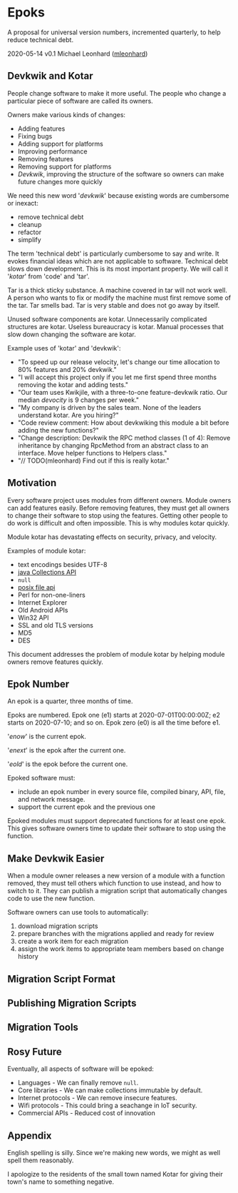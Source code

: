 # Epoks

A proposal for universal version numbers, incremented quarterly, to help reduce technical debt.

2020-05-14 v0.1 Michael Leonhard ([mleonhard](https://github.com/mleonhard))


## Devkwik and Kotar

People change software to make it more useful.  The people who change a particular piece of software are called its owners.

Owners make various kinds of changes:
- Adding features
- Fixing bugs
- Adding support for platforms
- Improving performance
- Removing features
- Removing support for platforms
- *Devkwik*, improving the structure of the software so owners can make future changes more quickly

We need this new word '*devkwik*' because existing words are cumbersome or inexact:
- remove technical debt
- cleanup
- refactor
- simplify

The term 'technical debt' is particularly cumbersome to say and write.  It evokes financial ideas which are not applicable to software.  Technical debt slows down development.  This is its most important property.  We will call it '*kotar*' from 'code' and 'tar'.

Tar is a thick sticky substance.  A machine covered in tar will not work well.  A person who wants to fix or modify the machine must first remove some of the tar.  Tar smells bad.  Tar is very stable and does not go away by itself.

Unused software components are kotar.  Unnecessarily complicated structures are kotar.  Useless bureaucracy is kotar.  Manual processes that slow down changing the software are kotar.

Example uses of 'kotar' and 'devkwik':
- "To speed up our release velocity, let's change our time allocation to 80% features and 20% devkwik."
- "I will accept this project only if you let me first spend three months removing the kotar and adding tests."
- "Our team uses Kwikjile, with a three-to-one feature-devkwik ratio.  Our median *devocity* is 9 changes per week."
- "My company is driven by the sales team.  None of the leaders understand kotar.  Are you hiring?"
- "Code review comment: How about devkwiking this module a bit before adding the new functions?"
- "Change description: Devkwik the RPC method classes (1 of 4): Remove inheritance by changing RpcMethod from an abstract class to an interface.  Move helper functions to Helpers class."
- "// TODO(mleonhard) Find out if this is really kotar."


## Motivation

Every software project uses modules from different owners.  Module owners can add features easily.  Before removing features, they must get all owners to change their software to stop using the features.  Getting other people to do work is difficult and often impossible.  This is why modules kotar quickly.

Module kotar has devastating effects on security, privacy, and velocity.

Examples of module kotar:
- text encodings besides UTF-8
- [java Collections API](https://docs.oracle.com/en/java/javase/14/docs/api/java.base/java/util/Collections.html)
- `null`
- [posix file api](https://danluu.com/deconstruct-files/)
- Perl for non-one-liners
- Internet Explorer
- Old Android APIs
- Win32 API
- SSL and old TLS versions
- MD5
- DES

This document addresses the problem of module kotar by helping module owners remove features quickly.


## Epok Number

An epok is a quarter, three months of time.

Epoks are numbered.  Epok one (e1) starts at 2020-07-01T00:00:00Z; e2 starts on 2020-07-10; and so on.  Epok zero (e0) is all the time before e1.

'*enow*' is the current epok.

'*enext*' is the epok after the current one.

'*eold*' is the epok before the current one.

Epoked software must:
- include an epok number in every source file, compiled binary, API, file, and network message.
- support the current epok and the previous one

Epoked modules must support deprecated functions for at least one epok.  This gives software owners time to update their software to stop using the function.


## Make Devkwik Easier

When a module owner releases a new version of a module with a function removed, they must tell others which function to use instead, and how to switch to it.  They can publish a migration script that automatically changes code to use the new function.

Software owners can use tools to automatically:
1. download migration scripts
1. prepare branches with the migrations applied and ready for review
1. create a work item for each migration
1. assign the work items to appropriate team members based on change history


## Migration Script Format


## Publishing Migration Scripts


## Migration Tools


## Rosy Future

Eventually, all aspects of software will be epoked:
- Languages - We can finally remove `null`.
- Core libraries - We can make collections immutable by default.
- Internet protocols - We can remove insecure features.
- Wifi protocols - This could bring a seachange in IoT security.
- Commercial APIs - Reduced cost of innovation


## Appendix

English spelling is silly.  Since we're making new words, we might as well spell them reasonably.

I apologize to the residents of the small town named Kotar for giving their town's name to something negative.
